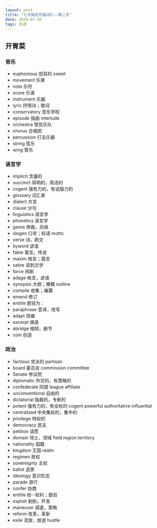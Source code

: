 ```yaml
---
layout: post
title: "七天搞定托福词汇——第二天"
date: 2019-07-16
tags: 外语   
---
```

## 开胃菜

### 音乐

* euphonious 悦耳的 sweet
* movement 乐章
* note 乐符
* score 乐谱
* instrument 乐器
* lyric 抒情诗；歌词
* conservatory 音乐学校
* episode 插曲 interlude
* orchestra 管弦乐队
* chorus 合唱团
* percussion 打击乐器
* string 弦乐
* wing 管乐

### 语言学

* implicit 含蓄的
* succinct 简明的，简洁的
* cogent 强有力的，有说服力的
* glossary 词汇表
* dialect 方言
* clause 分句
* linguistics 语言学
* phonetics 语言学
* genre 体裁，风格
* slogen 口号；标语 motto
* verse 诗，韵文
* byword 谚语
* fable 寓言，传说
* maxim 格言；箴言
* satire 讽刺文学
* farce 闹剧
* adage 格言，谚语
* synopsis 大纲；梗概 outline
* compile 收集；编纂
* emend 修订
* entitle 题目为：
* paraphrase 意译，改写
* adapt 改编
* excerpt 摘录
* abridge 缩短，删节
* coin  创造

### 政治

* factious 党派的 partisan
* board 委员会 commission committee
* Senate 参议院
* diplomatic 外交的，有策略的
* confederate 同盟 league affiliate
* unconventional 自由的
* dictatorial 独裁的，专断的
* potent 强有力的，有全权的 cogent powerful authoritative influential 
* centralized 中央集权的，集中的
* privilege 特权的
* democracy 民主
* petition 请愿
* domain 领土，领域 field region territory 
* nationality 国籍
* kingdom 王国 realm 
* regimen 政权
* sovereignty 主权
* ballot 选票
* ideology 意识形态
* parade 游行 
* confer 协商
* entitle 给···权利；题目
* exploit 剥削，开发
* maneuver 调遣，策略
* reform 改革，革新
* exile 流放，放逐 hustle